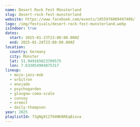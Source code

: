 ```yaml
---
name: Desert Rock Fest Münsterland
slug: desert-rock-fest-munsterland
website: https://www.facebook.com/events/1055976089497406/
logo: /img/festivals/desert-rock-fest-munsterland.webp
isIndoor: true
dates:
  start: 2025-01-23T23:00:00.000Z
  end: 2025-01-24T23:00:00.000Z
location:
  country: Germany
  city: Münster
  lat: 51.949165023709575
  lon: 7.633854904875317
lineup:
  - mojo-jazz-mob
  - orbitron
  - enojado
  - psychogarden
  - glasgow-coma-scale
  - convoy
  - eremit
  - daily-thompson
year: 2025
playlistId: 73gNg911TO4NK8REq8ixva
---
```

